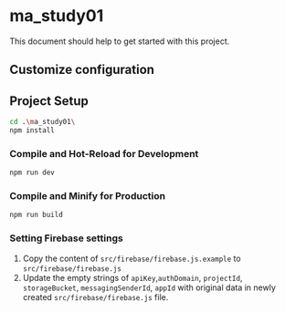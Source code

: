 # ma_study01

This document should help to get started with this project.

## Customize configuration

## Project Setup

```sh
cd .\ma_study01\
npm install
```

### Compile and Hot-Reload for Development

```sh
npm run dev
```

### Compile and Minify for Production

```sh
npm run build
```

### Setting Firebase settings

1. Copy the content of `src/firebase/firebase.js.example` to `src/firebase/firebase.js`
2. Update the empty strings of `apiKey`,`authDomain`, `projectId`, `storageBucket`, `messagingSenderId`, `appId` with
   original data in newly created `src/firebase/firebase.js` file.
